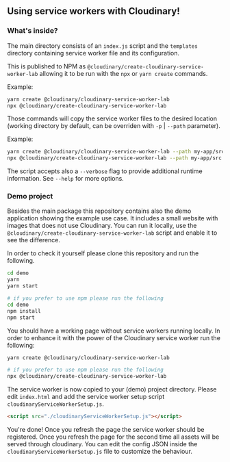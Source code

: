 ## Using service workers with Cloudinary!

### What's inside?
The main directory consists of an `index.js` script and the `templates` directory containing service worker file and its configuration.

This is published to NPM as `@cloudinary/create-cloudinary-service-worker-lab` allowing it to be run with the `npx` or `yarn create` commands.

Example:
```bash
yarn create @cloudinary/cloudinary-service-worker-lab
npx @cloudinary/create-cloudinary-service-worker-lab
```

Those commands will copy the service worker files to the desired location (working directory by default, can be overriden with `-p` | `--path` parameter).

Example:
```bash
yarn create @cloudinary/cloudinary-service-worker-lab --path my-app/src
npx @cloudinary/create-cloudinary-service-worker-lab --path my-app/src
```

The script accepts also a `--verbose` flag to provide additional runtime information. See `--help` for more options.

### Demo project
Besides the main package this repository contains also the demo application showing the example use case. It includes a small website with images that does not use Cloudinary. You can run it locally, use the `@cloudinary/create-cloudinary-service-worker-lab` script and enable it to see the difference.

In order to check it yourself please clone this repository and run the following.

```bash
cd demo
yarn
yarn start

# if you prefer to use npm please run the following
cd demo
npm install
npm start
```

You should have a working page without service workers running locally. In order to enhance it with the power of the Cloudinary service worker run the following:

```bash
yarn create @cloudinary/cloudinary-service-worker-lab

# if you prefer to use npm please run the following
npx @cloudinary/create-cloudinary-service-worker-lab
```

The service worker is now copied to your (demo) project directory. Please edit `index.html` and add the service worker setup script `cloudinaryServiceWorkerSetup.js`.

```html
<script src="./cloudinaryServiceWorkerSetup.js"></script>
```

You're done! Once you refresh the page the service worker should be registered. Once you refresh the page for the second time all assets will be served through cloudinary. You can edit the config JSON inside the `cloudinaryServiceWorkerSetup.js` file to customize the behaviour.
